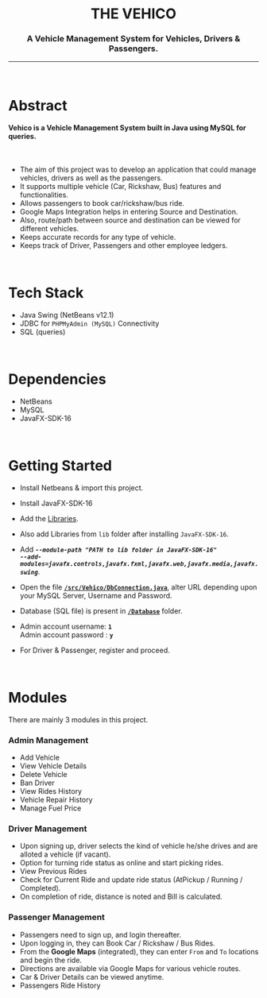 

<h1 align="center">
    THE VEHICO 
</h1>

<h3 align="center">A Vehicle Management System for Vehicles, Drivers & Passengers.</h3>

---
<br>

# Abstract

<h4> Vehico is a Vehicle Management System built in Java using MySQL for queries. </h4>
<br>

* The aim of this project was to develop an application that could manage vehicles, drivers as well as the passengers.
* It supports multiple vehicle (Car, Rickshaw, Bus) features and functionalities.
* Allows passengers to book car/rickshaw/bus ride.
* Google Maps Integration helps in entering Source and Destination.
* Also, route/path between source and destination can be viewed for different vehicles.
* Keeps accurate records for any type of vehicle.
* Keeps track of Driver, Passengers and other employee ledgers.

<br> 

# Tech Stack

* Java Swing (NetBeans v12.1)
* JDBC for `PHPMyAdmin (MySQL)` Connectivity
* SQL (queries)

<br> 

# Dependencies

* NetBeans
* MySQL
* JavaFX-SDK-16

<br>

# Getting Started

* Install Netbeans & import this project.
* Install JavaFX-SDK-16
* Add the [Libraries](https://drive.google.com/drive/folders/128n7fQVWfDO438E0JGWCyQDgkbhs4lTt?usp=sharing).
* Also add Libraries from `lib` folder after installing `JavaFX-SDK-16`. 

* Add ***```--module-path "PATH to lib folder in JavaFX-SDK-16"``` <br>
    ```--add-modules=javafx.controls,javafx.fxml,javafx.web,javafx.media,javafx.swing```***.

* Open the file **[`/src/Vehico/DbConnection.java`](https://github.com/aarpit1010/DBMS-Cab-Management-System/blob/main/src/Vehico/DbConnection.java)**, alter URL depending upon your MySQL Server, Username and Password.
* Database (SQL file) is present in **[`/Database`](https://github.com/aarpit1010/DBMS-Cab-Management-System/tree/main/DataBase)** folder.
* Admin account username: **`1`** <br>
  Admin account password : **`y`**
* For Driver & Passenger, register and proceed.

<br>

# Modules

There are mainly 3 modules in this project.

### Admin Management

* Add Vehicle
* View Vehicle Details
* Delete Vehicle 
* Ban Driver
* View Rides History
* Vehicle Repair History
* Manage Fuel Price


### Driver Management

* Upon signing up, driver selects the kind of vehicle he/she drives and are alloted a vehicle (if vacant).
* Option for turning ride status as online and start picking rides.
* View Previous Rides
* Check for Current Ride and update ride status (AtPickup / Running / Completed).
* On completion of ride, distance is noted and Bill is calculated. 

### Passenger Management

* Passengers need to sign up, and login thereafter.
* Upon logging in, they can Book Car / Rickshaw / Bus Rides.
* From the **Google Maps** (integrated), they can enter `From` and `To` locations and begin the ride.
* Directions are available via Google Maps for various vehicle routes.
* Car & Driver Details can be viewed anytime.
* Passengers Ride History

<br>







